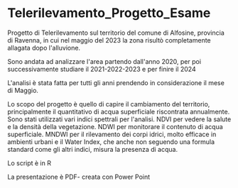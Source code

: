 # Telerilevamento_Progetto_Esame
Progetto di Telerilevamento sul territorio del comune di Alfosine, provincia di Ravenna, in cui nel maggio del 2023 la zona risultò completamente allagata dopo l'alluvione.


Sono andata ad analizzare l'area partendo dall'anno 2020, per poi successivamente studiare il 2021-2022-2023 e per finire il 2024


L'analisi è stata fatta per tutti gli anni prendendo in considerazione il mese di Maggio.


Lo scopo del progetto è quello di capire il cambiamento del territorio, principalmente il quantitativo di acqua superficiale riscontrata annualmente.
Sono stati utilizzati vari indici spettrali per l'analisi. NDVI per vedere la salute e la densità della vegetazione. NDWI per monitorare il contenuto di acqua superficiale. 
MNDWI per il rilevamento dei corpi idrici, molto efficace in ambienti urbani e il Water Index, che anche non seguendo una formula standard come gli altri indici, misura la presenza di acqua.



Lo script è in R



La presentazione è PDF- creata con Power Point
